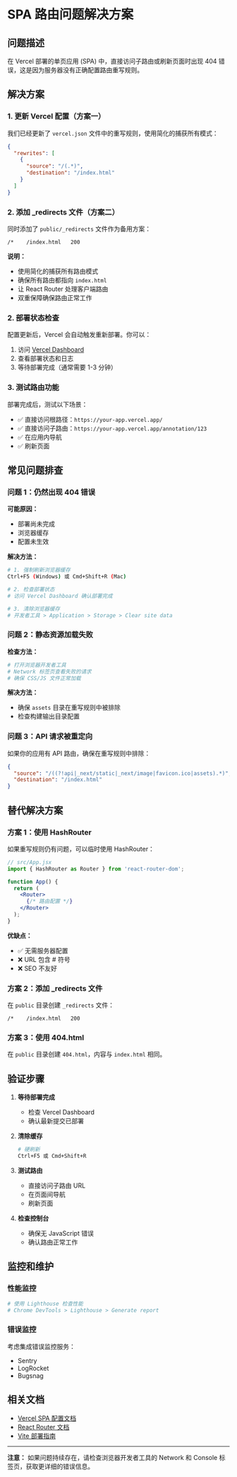 # SPA 路由问题解决方案

## 问题描述

在 Vercel 部署的单页应用 (SPA) 中，直接访问子路由或刷新页面时出现 404 错误，这是因为服务器没有正确配置路由重写规则。

## 解决方案

### 1. 更新 Vercel 配置（方案一）

我们已经更新了 `vercel.json` 文件中的重写规则，使用简化的捕获所有模式：

```json
{
  "rewrites": [
    {
      "source": "/(.*)",
      "destination": "/index.html"
    }
  ]
}
```

### 2. 添加 _redirects 文件（方案二）

同时添加了 `public/_redirects` 文件作为备用方案：

```
/*    /index.html   200
```

**说明：**
- 使用简化的捕获所有路由模式
- 确保所有路由都指向 `index.html`
- 让 React Router 处理客户端路由
- 双重保障确保路由正常工作

### 2. 部署状态检查

配置更新后，Vercel 会自动触发重新部署。你可以：

1. 访问 [Vercel Dashboard](https://vercel.com/dashboard)
2. 查看部署状态和日志
3. 等待部署完成（通常需要 1-3 分钟）

### 3. 测试路由功能

部署完成后，测试以下场景：

- ✅ 直接访问根路径：`https://your-app.vercel.app/`
- ✅ 直接访问子路由：`https://your-app.vercel.app/annotation/123`
- ✅ 在应用内导航
- ✅ 刷新页面

## 常见问题排查

### 问题 1：仍然出现 404 错误

**可能原因：**
- 部署尚未完成
- 浏览器缓存
- 配置未生效

**解决方法：**
```bash
# 1. 强制刷新浏览器缓存
Ctrl+F5 (Windows) 或 Cmd+Shift+R (Mac)

# 2. 检查部署状态
# 访问 Vercel Dashboard 确认部署完成

# 3. 清除浏览器缓存
# 开发者工具 > Application > Storage > Clear site data
```

### 问题 2：静态资源加载失败

**检查方法：**
```bash
# 打开浏览器开发者工具
# Network 标签页查看失败的请求
# 确保 CSS/JS 文件正常加载
```

**解决方法：**
- 确保 `assets` 目录在重写规则中被排除
- 检查构建输出目录配置

### 问题 3：API 请求被重定向

如果你的应用有 API 路由，确保在重写规则中排除：

```json
{
  "source": "/((?!api|_next/static|_next/image|favicon.ico|assets).*)",
  "destination": "/index.html"
}
```

## 替代解决方案

### 方案 1：使用 HashRouter

如果重写规则仍有问题，可以临时使用 HashRouter：

```jsx
// src/App.jsx
import { HashRouter as Router } from 'react-router-dom';

function App() {
  return (
    <Router>
      {/* 路由配置 */}
    </Router>
  );
}
```

**优缺点：**
- ✅ 无需服务器配置
- ❌ URL 包含 # 符号
- ❌ SEO 不友好

### 方案 2：添加 _redirects 文件

在 `public` 目录创建 `_redirects` 文件：

```
/*    /index.html   200
```

### 方案 3：使用 404.html

在 `public` 目录创建 `404.html`，内容与 `index.html` 相同。

## 验证步骤

1. **等待部署完成**
   - 检查 Vercel Dashboard
   - 确认最新提交已部署

2. **清除缓存**
   ```bash
   # 硬刷新
   Ctrl+F5 或 Cmd+Shift+R
   ```

3. **测试路由**
   - 直接访问子路由 URL
   - 在页面间导航
   - 刷新页面

4. **检查控制台**
   - 确保无 JavaScript 错误
   - 确认路由正常工作

## 监控和维护

### 性能监控

```bash
# 使用 Lighthouse 检查性能
# Chrome DevTools > Lighthouse > Generate report
```

### 错误监控

考虑集成错误监控服务：
- Sentry
- LogRocket
- Bugsnag

## 相关文档

- [Vercel SPA 配置文档](https://vercel.com/docs/concepts/projects/project-configuration#rewrites)
- [React Router 文档](https://reactrouter.com/)
- [Vite 部署指南](https://vitejs.dev/guide/static-deploy.html)

---

**注意：** 如果问题持续存在，请检查浏览器开发者工具的 Network 和 Console 标签页，获取更详细的错误信息。